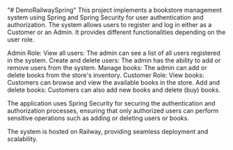 "# DemoRailwaySpring" 
This project implements a bookstore management system using Spring and Spring Security for user authentication and authorization.
The system allows users to register and log in either as a Customer or an Admin. It provides different functionalities depending on the user role.

Admin Role:
View all users: The admin can see a list of all users registered in the system.
Create and delete users: The admin has the ability to add or remove users from the system.
Manage books: The admin can add or delete books from the store's inventory.
Customer Role:
View books: Customers can browse and view the available books in the store.
Add and delete books: Customers can also add new books and delete (buy) books.

The application uses Spring Security for securing the authentication and authorization processes, ensuring that only authorized users can perform sensitive operations such as adding or deleting users or books.

The system is hosted on Railway, providing seamless deployment and scalability.
